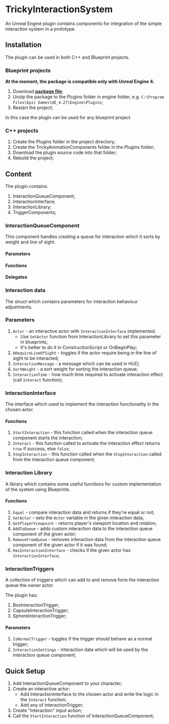 # TrickyInteractionSystem

An Unreal Engine plugin contains components for integration of the simple interaction system in a prototype.

## Installation

The plugin can be used in both C++ and Blueprint projects.

### Blueprint projects

**At the moment, the package is compatible only with Unreal Engine 4.**

1. Download [**package file**](https://github.com/TrickyFatCat/TrickyInteractionSystem/releases/tag/v1.0);
2. Unzip the package to the Plugins folder in engine folder, e.g. `C:\Program Files\Epic Games\UE_4.27\Engine\Plugins`;
3. Restart the project;

In this case the plugin can be used for any blueprint project.

### C++ projects

1. Create the Plugins folder in the project directory;
2. Create the TrickyAnimationComponents folder in the Plugins folder;
3. Download the plugin source code into that folder;
4. Rebuild the project;

## Content

The plugin contains:

1. InteractionQueueComponent;
2. InteractionInterface;
3. InteractionLibrary;
4. TriggerComponents;

### InteractionQueueComponent

This component handles creating a queue for interaction which it sorts by weight and line of sight.

#### Parameters

#### Functions

#### Delegates


### Interaction data

The struct which contains parameters for interaction behaviour adjustments.

### Parameters

1. `Actor` - an interactive actor with `InteractionInterface` implemented.
   * Use `SetActor` function from InteractionLibrary to set this parameter in blueprints;
   * It's better to do it in ConstructionScript or OnBeginPlay;
2. `bRequireLineOfSight` - toggles if the actor require being in the line of sight to be interacted; 
3. `InteractionMessage` - a message which can be used in HUD;
4. `SortWeight` - a sort weight for sorting the interaction queue;
5. `InteractionTime` - how much time required to activate interaction effect (call `Interact` function);

### InteractionInterface

The interface which used to implement the interaction functionality in the chosen actor.

#### Functions

1. `StartInteraction` - this function called when the interaction queue component starts the interaction;
2. `Interact` - this function called to activate the interaction effect returns `true` if success, else `false`;
3. `StopInteraction` - this function called when the `StopInteraction` called from the interaction queue component;

### Interaction Library

A library which contains some useful functions for custom implementation of the system using Blueprints.

#### Functions

1. `Equal` - compare interaction data and returns if they're equal or not;
2. `SetActor` - sets the `Actor` variable in the given interaction data;
3. `GetPlayerViewpoint` - returns player's viewport location and rotation;
4. `AddToQueue` - adds custom interaction data to the interaction queue component of the given actor;
5. `RemoveFromQueue` - removes interaction data from the interaction queue component of the given actor if it was found;
6. `HasInteractionInterface` - checks if the given actor has `InteractionInterface`;

### InteractionTriggers

A collection of triggers which can add to and remove form the interaction queue the owner actor.

The plugin has:
1. BoxInteractionTrigger;
2. CapsuleInteractionTrigger;
3. SphereInteractionTrigger;

#### Parameters

1. `IsNormalTrigger` - toggles if the trigger should behave as a normal trigger;
2. `InteractionSettings` - interaction data which will be used by the interaction queue component;

## Quick Setup

1. Add InteractionQueueComponent to your character;
2. Create an interactive actor:
   * Add InteractionInterface to the chosen actor and write the logic in the `Interact` function;
   * Add any of InteractionTrigger;
3. Create "Interaction" input action;
4. Call the `StartInteraction` function of InteractionQueueComponent;
